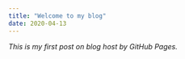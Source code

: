 ```yaml
---
title: "Welcome to my blog"
date: 2020-04-13
---
```


*This is my first post on blog host by GitHub Pages.*
